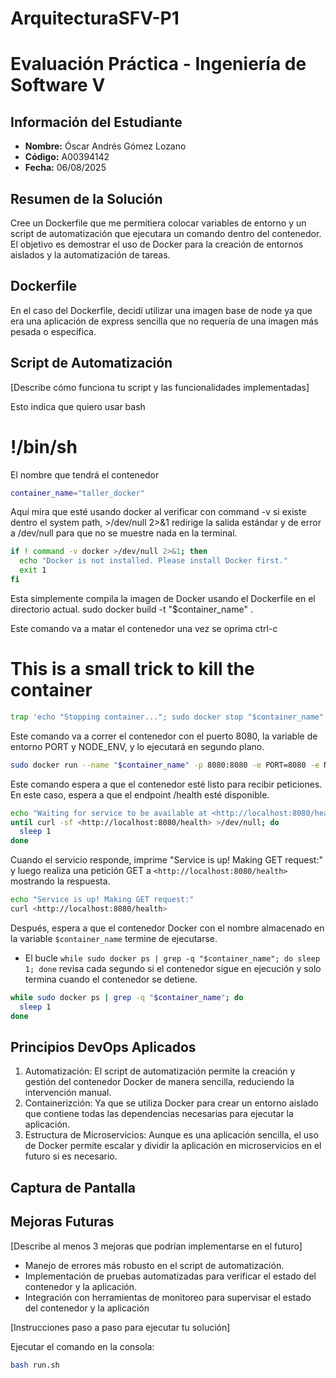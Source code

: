 # ArquitecturaSFV-P1

# Evaluación Práctica - Ingeniería de Software V

## Información del Estudiante

- **Nombre:** Óscar Andrés Gómez Lozano
- **Código:** A00394142
- **Fecha:** 06/08/2025

## Resumen de la Solución

Cree un Dockerfile que me permitiera colocar variables de entorno y un script de automatización que ejecutara un comando dentro del contenedor. El objetivo es demostrar el uso de Docker para la creación de entornos aislados y la automatización de tareas.

## Dockerfile

En el caso del Dockerfile, decidí utilizar una imagen base de node ya que era una aplicación de express sencilla que no requería de una imagen más pesada o específica.

## Script de Automatización

[Describe cómo funciona tu script y las funcionalidades implementadas]

Esto indica que quiero usar bash

# !/bin/sh

El nombre que tendrá el contenedor

```Bash
container_name="taller_docker"
```

Aquí mira que esté usando docker al verificar con command -v si existe dentro el system path, >/dev/null 2>&1 redirige la salida estándar y de error a /dev/null para que no se muestre nada en la terminal.

```Bash
if ! command -v docker >/dev/null 2>&1; then
  echo "Docker is not installed. Please install Docker first."
  exit 1
fi
```

Esta simplemente compila la imagen de Docker usando el Dockerfile en el directorio actual.
sudo docker build -t "$container_name" .

Este comando va a matar el contenedor una vez se oprima ctrl-c

# This is a small trick to kill the container

```Bash
trap 'echo "Stopping container..."; sudo docker stop "$container_name"; sudo docker rm "$container_name"; exit' INT
```

Este comando va a correr el contenedor con el puerto 8080, la variable de entorno PORT y NODE_ENV, y lo ejecutará en segundo plano.

```Bash
sudo docker run --name "$container_name" -p 8080:8080 -e PORT=8080 -e NODE_ENV=production -d "$container_name"
```

Este comando espera a que el contenedor esté listo para recibir peticiones. En este caso, espera a que el endpoint /health esté disponible.

```Bash
echo "Waiting for service to be available at <http://localhost:8080/health>..."
until curl -sf <http://localhost:8080/health> >/dev/null; do
  sleep 1
done
```

Cuando el servicio responde, imprime "Service is up! Making GET request:" y luego realiza una petición GET a `<http://localhost:8080/health>` mostrando la respuesta.

```Bash
echo "Service is up! Making GET request:"
curl <http://localhost:8080/health>
```

Después, espera a que el contenedor Docker con el nombre almacenado en la variable `$container_name` termine de ejecutarse.  

- El bucle `while sudo docker ps | grep -q "$container_name"; do sleep 1; done` revisa cada segundo si el contenedor sigue en ejecución y solo termina cuando el contenedor se detiene.

```Bash
while sudo docker ps | grep -q "$container_name"; do
  sleep 1
done
```

## Principios DevOps Aplicados

1. Automatización: El script de automatización permite la creación y gestión del contenedor Docker de manera sencilla, reduciendo la intervención manual.
2. Containerizción: Ya que se utiliza Docker para crear un entorno aislado que contiene todas las dependencias necesarias para ejecutar la aplicación.
3. Estructura de Microservicios: Aunque es una aplicación sencilla, el uso de Docker permite escalar y dividir la aplicación en microservicios en el futuro si es necesario.

## Captura de Pantalla

## Mejoras Futuras

[Describe al menos 3 mejoras que podrían implementarse en el futuro]

- Manejo de errores más robusto en el script de automatización.
- Implementación de pruebas automatizadas para verificar el estado del contenedor y la aplicación.
- Integración con herramientas de monitoreo para supervisar el estado del contenedor y la aplicación

[Instrucciones paso a paso para ejecutar tu solución]

Ejecutar el comando en la consola:

```Bash
bash run.sh
```

